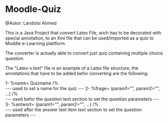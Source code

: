 # Moodle-Quiz
@Autor: Landolsi Ahmed

This is a Java Project that convert Latex File, wich has to be decorated
with special annotation, to an Xml file that can be used/imported as a 
quiz to Moddle e-Learning plattform.

The converter is actually able to convert just quiz containing multiple
choice question.

The "Latex-v.text" file is an example of a Latex file structure, the 
annotations that have to be added befor converting are the following:

1- %name= Quizname /%   
  ---  used to set a name for the quiz  ---
2- %frage= (param1="", param2="", ...) /%   
      ---  used befor the question text section to set the question parameters ---
3- %antwort= (param1="", param2="", ...) /%   
      ---  used after the answer text item text section to set the question parameters ---
